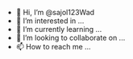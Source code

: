 - 👋 Hi, I’m @sajol123Wad
- 👀 I’m interested in ...
- 🌱 I’m currently learning ...
- 💞️ I’m looking to collaborate on ...
- 📫 How to reach me ...

<!---
sajol123Wad/sajol123Wad is a ✨ special ✨ repository because its `README.md` (this file) appears on your GitHub profile.
You can click the Preview link to take a look at your changes.
--->
